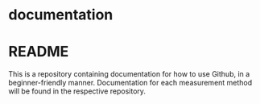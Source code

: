 # documentation 
# README
This is a repository containing documentation for how to use Github, in a beginner-friendly manner. Documentation for each measurement method will be found in the respective repository.


